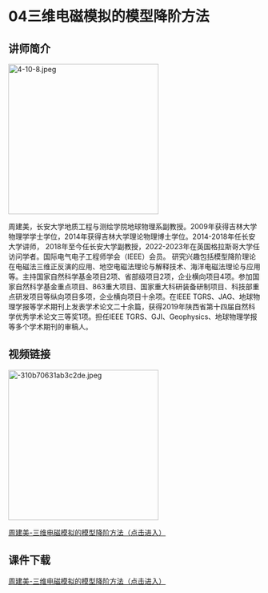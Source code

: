 # 04三维电磁模拟的模型降阶方法
## 讲师简介

<img src="https://s1.imagehub.cc/images/2023/08/28/4-10-8.jpeg" alt="4-10-8.jpeg" border="0" weight=550 height=300/>

周建美，长安大学地质工程与测绘学院地球物理系副教授。2009年获得吉林大学物理学学士学位，2014年获得吉林大学理论物理博士学位。2014-2018年任长安大学讲师， 2018年至今任长安大学副教授，2022-2023年在英国格拉斯哥大学任访问学者。国际电气电子工程师学会（IEEE）会员。
研究兴趣包括模型降阶理论在电磁法三维正反演的应用、地空电磁法理论与解释技术、海洋电磁法理论与应用等。主持国家自然科学基金项目2项、省部级项目2项，企业横向项目4项。参加国家自然科学基金重点项目、863重大项目、国家重大科研装备研制项目、科技部重点研发项目等纵向项目多项，企业横向项目十余项。在IEEE TGRS、JAG、地球物理学报等学术期刊上发表学术论文二十余篇，获得2019年陕西省第十四届自然科学优秀学术论文三等奖1项。担任IEEE TGRS、GJI、Geophysics、地球物理学报等多个学术期刊的审稿人。


## 视频链接

<img src="https://s1.imagehub.cc/images/2023/08/28/-310b70631ab3c2de.jpeg" alt="-310b70631ab3c2de.jpeg" border="0" weight=550 height=300/>

[周建美-三维电磁模拟的模型降阶方法（点击进入）](https://www.bilibili.com/video/BV1Vu411N7nb/?share_source=copy_web)

## 课件下载

[周建美-三维电磁模拟的模型降阶方法（点击进入）](https://916aedf0-2a44-4742-b053-7e90f7fc828d.filesusr.com/ugd/478d0c_b069bff3caf94974bdf97bbcc04de706.pdf)
